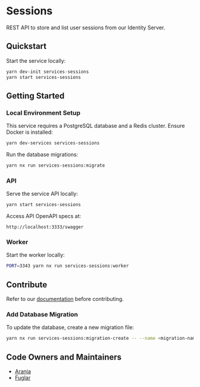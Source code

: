 # Sessions

REST API to store and list user sessions from our Identity Server.

## Quickstart

Start the service locally:

```bash
yarn dev-init services-sessions
yarn start services-sessions
```

## Getting Started

### Local Environment Setup

This service requires a PostgreSQL database and a Redis cluster. Ensure Docker is installed:

```bash
yarn dev-services services-sessions
```

Run the database migrations:

```bash
yarn nx run services-sessions:migrate
```

### API

Serve the service API locally:

```bash
yarn start services-sessions
```

Access API OpenAPI specs at:

```plaintext
http://localhost:3333/swagger
```

### Worker

Start the worker locally:

```bash
PORT=3343 yarn nx run services-sessions:worker
```

## Contribute

Refer to our [documentation](https://docs.devland.is) before contributing.

### Add Database Migration

To update the database, create a new migration file:

```bash
yarn nx run services-sessions:migration-create -- --name <migration-name>
```

## Code Owners and Maintainers

- [Aranja](https://github.com/orgs/island-is/teams/aranja/members)
- [Fuglar](https://github.com/orgs/island-is/teams/fuglar/members)
